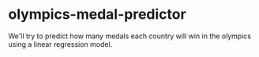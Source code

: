 # olympics-medal-predictor
We'll try to predict how many medals each country will win in the olympics using a linear regression model.
